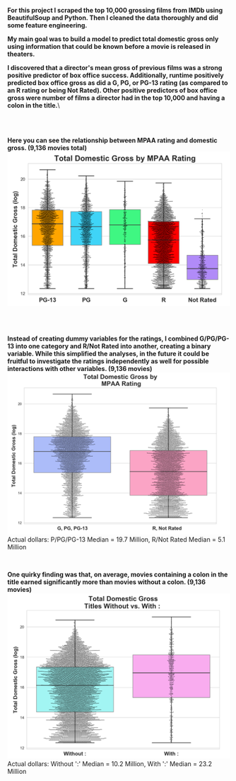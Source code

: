 
**For this project I scraped the top 10,000 grossing films from IMDb using BeautifulSoup and Python.
Then I cleaned the data thoroughly and did some feature engineering.**

**My main goal was to build a model to predict total domestic gross only using information that could be known before a movie is released in theaters.**

**I discovered that a director's mean gross of previous films was a strong positive predictor of box office success. Additionally,  runtime positively predicted box office gross as did a G, PG, or PG-13 rating (as compared to an R rating or being Not Rated). Other positive predictors of box office gross were number of films a director had in the top 10,000 and having a colon in the title.**\

<br> 
</br> 

**Here you can see the relationship between MPAA rating and domestic gross. (9,136 movies total)**
![](mpaaratings5_gross.png)

<br> 

</br> 

**Instead of creating dummy variables for the ratings, I combined G/PG/PG-13 into one category and R/Not Rated into another, creating a binary variable. While this simplified the analyses, in the future it could be fruitful to investigate the ratings independently as well for possible interactions with other variables. (9,136 movies)**
![](mpaaratings2_gross.png)
Actual dollars: P/PG/PG-13 Median = 19.7 Million,     R/Not Rated Median = 5.1 Million
<br> 

</br> 

**One quirky finding was that, on average, movies containing a colon in the title earned significantly more than movies without a colon. (9,136 movies)** ![](colon_in_title.png)
Actual dollars: Without ':' Median = 10.2 Million,     With ':' Median = 23.2 Million
